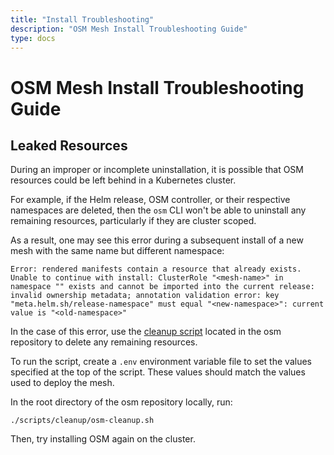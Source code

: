 ```yaml
---
title: "Install Troubleshooting"
description: "OSM Mesh Install Troubleshooting Guide"
type: docs
---
```


# OSM Mesh Install Troubleshooting Guide

## Leaked Resources

During an improper or incomplete uninstallation, it is possible that OSM resources could be left behind in a Kubernetes cluster.

For example, if the Helm release, OSM controller, or their respective namespaces are deleted, then the `osm` CLI won't be able to uninstall any remaining resources, particularly if they are cluster scoped.

As a result, one may see this error during a subsequent install of a new mesh with the same name but different namespace:

```console
Error: rendered manifests contain a resource that already exists. Unable to continue with install: ClusterRole "<mesh-name>" in namespace "" exists and cannot be imported into the current release: invalid ownership metadata; annotation validation error: key "meta.helm.sh/release-namespace" must equal "<new-namespace>": current value is "<old-namespace>"
```

In the case of this error, use the [cleanup script](https://github.com/openservicemesh/osm/blob/release-v0.8/scripts/cleanup/osm-cleanup.sh) located in the osm repository to delete any remaining resources.

To run the script, create a `.env` environment variable file to set the values specified at the top of the script. These values should match the values used to deploy the mesh.

In the root directory of the osm repository locally, run:

```console
./scripts/cleanup/osm-cleanup.sh
```

Then, try installing OSM again on the cluster.
